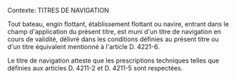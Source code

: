 Contexte: TITRES DE NAVIGATION

Tout bateau, engin flottant, établissement flottant ou navire, entrant dans le champ d'application du présent titre, est muni d'un titre de navigation en cours de validité, délivré dans les conditions définies au présent titre ou d'un titre équivalent mentionné à l'article D. 4221-6.

Le titre de navigation atteste que les prescriptions techniques telles que définies aux articles D. 4211-2 et D. 4211-5 sont respectées.